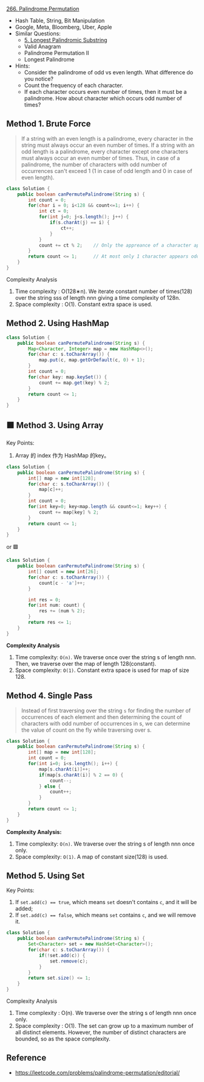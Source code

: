 [266. Palindrome Permutation](https://leetcode.com/problems/palindrome-permutation/)

* Hash Table, String, Bit Manipulation
* Google, Meta, Bloomberg, Uber, Apple
* Similar Questions:
    * [5. Longest Palindromic Substring](https://leetcode.com/problems/longest-palindromic-substring/)
    * Valid Anagram
    * Palindrome Permutation II
    * Longest Palindrome
* Hints:
    * Consider the palindrome of odd vs even length. What difference do you notice?
    * Count the frequency of each character.
    * If each character occurs even number of times, then it must be a palindrome. How about character which occurs odd number of times?
    
    
## Method 1. Brute Force
> If a string with an even length is a palindrome, every character in the string must always occur an even number of times.
> If a string with an odd length is a palindrome, every character except one characters must always occur an even number of times. Thus, in case of a palindrome, the number of characters with odd number of occurrences can't exceed 1 (1 in case of odd length and 0 in case of even length).

```java
class Solution {
    public boolean canPermutePalindrome(String s) {
        int count = 0;
        for(char i = 0; i<128 && count<=1; i++) {
            int ct = 0;
            for(int j=0; j<s.length(); j++) {
                if(s.charAt(j) == i) {
                    ct++;
                }
            }
            count += ct % 2;    // Only the appreance of a character appears odd times, this count will increase
        }
        return count <= 1;      // At most only 1 character appears odd times.
    }
}
```
Complexity Analysis
1. Time complexity : O(128∗n). We iterate constant number of times(128) over the string sss of length nnn giving a time complexity of 128n.
2. Space complexity : O(1). Constant extra space is used.


## Method 2. Using HashMap
```java
class Solution {
    public boolean canPermutePalindrome(String s) {
        Map<Character, Integer> map = new HashMap<>();
        for(char c: s.toCharArray()) {
            map.put(c, map.getOrDefault(c, 0) + 1);
        }
        int count = 0;
        for(char key: map.keySet()) {
            count += map.get(key) % 2;
        }
        return count <= 1;
    }
}
```


## 🟩 Method 3. Using Array
Key Points:
1. Array 的 index 作为 HashMap 的key。

```java
class Solution {
    public boolean canPermutePalindrome(String s) {
        int[] map = new int[128];
        for(char c: s.toCharArray()) {
            map[c]++;
        }
        int count = 0;
        for(int key=0; key<map.length && count<=1; key++) {
            count += map[key] % 2;
        }
        return count <= 1;
    }
}
```

or 🟩
```java
class Solution {
    public boolean canPermutePalindrome(String s) {
        int[] count = new int[26];
        for(char c: s.toCharArray()) {
            count[c - 'a']++;
        }

        int res = 0;
        for(int num: count) {
            res += (num % 2);
        }
        return res <= 1;
    }
}
```
**Complexity Analysis**
1. Time complexity: `O(n)`. We traverse once over the string s of length nnn. Then, we traverse over the map of length 128(constant).
2. Space complexity: `O(1)`. Constant extra space is used for map of size 128.


## Method 4. Single Pass
> Instead of first traversing over the string `s` for finding the number of occurrences of each element and then determining the count of characters with odd number of occurrences in s,
> we can determine the value of count on the fly while traversing over s.

```java
class Solution {
    public boolean canPermutePalindrome(String s) {
        int[] map = new int[128];
        int count = 0;
        for(int i=0; i<s.length(); i++) {
            map[s.charAt(i)]++;
            if(map[s.charAt(i)] % 2 == 0) {
                count--;
            } else {
                count++;
            }
        }
        return count <= 1;
    }
}
```
**Complexity Analysis:**
1. Time complexity: `O(n)`. We traverse over the string s of length nnn once only.
2. Space complexity: `O(1)`. A map of constant size(128) is used.


## Method 5. Using Set
Key Points:
1. If `set.add(c) == true`, which means `set` doesn't contains `c`, and it will be added;
2. If `set.add(c) == false`, which means `set` contains `c`, and we will remove it.
```java
class Solution {
    public boolean canPermutePalindrome(String s) {
        Set<Character> set = new HashSet<Character>();
        for(char c: s.toCharArray()) {
            if(!set.add(c)) {
                set.remove(c);
            }
        }
        return set.size() <= 1;
    }
}
```
Complexity Analysis
1. Time complexity : O(n). We traverse over the string s of length nnn once only.
2. Space complexity : O(1). The set can grow up to a maximum number of all distinct elements. However, the number of distinct characters are bounded, so as the space complexity.


## Reference
* https://leetcode.com/problems/palindrome-permutation/editorial/